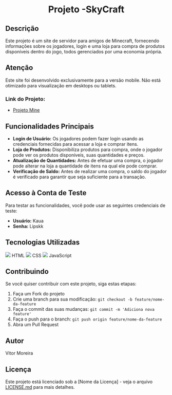<h1 align="center">
  Projeto -SkyCraft
</h1>

## Descrição

Este projeto é um site de servidor para amigos de Minecraft, fornecendo informações sobre os jogadores, login e uma loja para compra de produtos disponíveis dentro do jogo, todos gerenciados por uma economia própria.

## Atenção
Este site foi desenvolvido exclusivamente para a versão mobile. Não está otimizado para visualização em desktops ou tablets.

### Link do Projeto:

- [Projeto Mine](https://devitor0.github.io/Projeto-mine/)

## Funcionalidades Principais

- **Login de Usuário:** Os jogadores podem fazer login usando as credenciais fornecidas para acessar a loja e comprar itens.
- **Loja de Produtos:** Disponibiliza produtos para compra, onde o jogador pode ver os produtos disponíveis, suas quantidades e preços.
- **Atualização de Quantidades:** Antes de efetuar uma compra, o jogador pode alterar na loja a quantidade de itens na qual ele pode comprar.
- **Verificação de Saldo:** Antes de realizar uma compra, o saldo do jogador é verificado para garantir que seja suficiente para a transação.

## Acesso à Conta de Teste
Para testar as funcionalidades, você pode usar as seguintes credenciais de teste:
- **Usuário:** Kaua
- **Senha:** Lipskk

## Tecnologias Utilizadas
<img src="https://img.icons8.com/color/48/000000/html-5.png"/> HTML
<img src="https://img.icons8.com/color/48/000000/css3.png"/> CSS
<img src="https://img.icons8.com/color/48/000000/javascript.png"/> JavaScript

## Contribuindo

Se você quiser contribuir com este projeto, siga estas etapas:
1. Faça um Fork do projeto
2. Crie uma branch para sua modificação: `git checkout -b feature/nome-da-feature`
3. Faça o commit das suas mudanças: `git commit -m 'Adiciona nova feature'`
4. Faça o push para o branch: `git push origin feature/nome-da-feature`
5. Abra um Pull Request

## Autor

Vitor Moreira

## Licença

Este projeto está licenciado sob a [Nome da Licença] - veja o arquivo [LICENSE.md](LICENSE.md) para mais detalhes.
